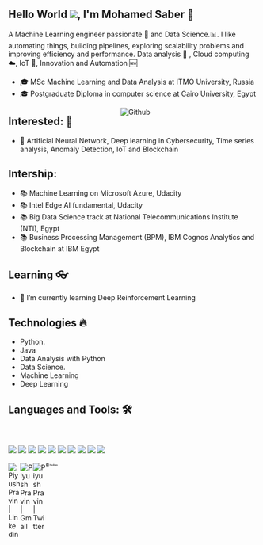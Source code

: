 ## Hello World <img src="https://github.com/TheDudeThatCode/TheDudeThatCode/blob/master/Assets/Earth.gif" width="24px">, I'm Mohamed Saber 👋

A Machine Learning engineer passionate :robot: and Data Science.:bar_chart:. I like automating things, building pipelines, exploring scalability problems and improving efficiency and performance. Data analysis 📜 , Cloud computing :cloud:, IoT 🚀,  Innovation and Automation :new:

- 🎓 MSc Machine Learning and Data Analysis at ITMO University, Russia 
- 🎓 Postgraduate Diploma in computer science at Cairo University, Egypt

<!-- Any image aligned to the right. Beware the width -->
<img width="55%" align="right" alt="Github" src="https://raw.githubusercontent.com/onimur/.github/master/.resources/git-header.svg" />

## Interested: 💎
- 🎯 Artificial Neural Network, Deep learning in Cybersecurity, Time series analysis, Anomaly Detection, IoT and Blockchain

## Intership:
- 📚 Machine Learning on Microsoft Azure, Udacity
- 📚 Intel Edge AI fundamental, Udacity
- 📚 Big Data Science track at National Telecommunications Institute (NTI), Egypt
- 📚 Business Processing Management (BPM), IBM Cognos Analytics and Blockchain at IBM Egypt

## Learning 👓
- 🌱 I’m currently learning Deep Reinforcement Learning

## Technologies :fire:
- Python.
- Java
- Data Analysis with Python
- Data Science.
- Machine Learning
- Deep Learning

## Languages and Tools: 🛠 
<br>
<br>
<code><a href="https://java.com/en/download/" target="_blank"><img height="50" src="https://www.vectorlogo.zone/logos/java/java-ar21.svg"></a></code>
<code><a href="https://www.python.org/" target="_blank"><img height="50" src="https://www.vectorlogo.zone/logos/python/python-ar21.svg"></a></code>
<code><a href="https://jupyter.org//" target="_blank"><img height="50" src="https://www.vectorlogo.zone/logos/jupyter/jupyter-ar21.svg"></a></code>
<code><a href="https://www.tensorflow.org/" target="_blank"><img height="50" src="https://www.vectorlogo.zone/logos/tensorflow/tensorflow-ar21.svg"></a></code>
<code><a href="https://pytorch.org/" target="_blank"><img height="50" src="https://www.vectorlogo.zone/logos/pytorch/pytorch-ar21.svg"></a></code>
<code><a href="https://analytics.google.com/" target="_blank"><img height="50" src="https://www.vectorlogo.zone/logos/google_analytics/google_analytics-ar21.svg"></a></code>
<code><a href="https://aws.amazon.com/" target="_blank"><img height="50" src="https://www.vectorlogo.zone/logos/amazon_aws/amazon_aws-ar21.svg"></a></code>
<code><a href="https://www.mysql.com/" target="_blank"><img height="50" src="https://www.vectorlogo.zone/logos/mysql/mysql-ar21.svg"></a></code>
<code><a href="https://www.oracle.com/database.com/" target="_blank"><img height="50" src="https://www.vectorlogo.zone/logos/oracle/oracle-ar21.svg"></a></code>
<code><a href="https://databricks.com/" target="_blank"><img height="50" src="https://www.vectorlogo.zone/logos/databricks/databricks-ar21.svg"></a></code>

<br>
<br> 
  <a href="https://in.linkedin.com/in/piyushp7pravin">
   <img align="left" alt="Piyush Pravin | Linkedin" width="24px" src="https://github.com/piyushP7pravin/piyushP7pravin/blob/master/Linkedin.svg" />
  </a>
  <a href="mailto:m.saber87@hotmail.com">
    <img align="left" alt="Piyush Pravin | Gmail" width="26px" src="https://github.com/piyushP7pravin/piyushP7pravin/blob/master/Hotmail.svg" />
  </a>
  <a href="https://twitter.com/PiyushP7pravin">
    <img align="left" alt="Piyush Pravin | Twitter" width="26px" src="https://github.com/piyushP7pravin/piyushP7pravin/blob/master/Twitter.svg" />
  </a>
  <a href="https://www.youracclaim.com/users/mohamed-saber.83994bcf/badges">
    <img align="left" alt="Piyush Pravin | Instagram" width="24px" src="https://github.com/MSaber9/MSaber9/blob/master/Medium.png" />
  </a> 
<br>
<br>







<!--
**MSaber9/MSaber9** is a ✨ _special_ ✨ repository because its `README.md` (this file) appears on your GitHub profile.

Here are some ideas to get you started:

- 🔭 I’m currently working on DRL

- 👯 I’m looking to collaborate on ...
- 🤔 I’m looking for help with ...
- 💬 Ask me about ...
- 📫 How to reach me: ...
- 😄 Pronouns: ...
- ⚡ Fun fact: ...
-->
